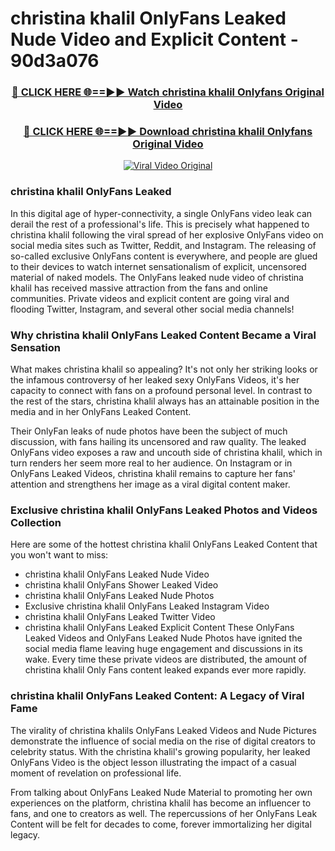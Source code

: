 # christina khalil OnlyFans Leaked Nude Video and Explicit Content - 90d3a076

<div align="center">

### [🔴 CLICK HERE 🌐==►► Watch christina khalil Onlyfans Original Video](https://aff.leakpic.com/?utm_medium=9dac6e3e92780789e695eb65dc45befdb20081c8&utm_campaign=Link_for_leakpic_com)

### [🔴 CLICK HERE 🌐==►► Download christina khalil Onlyfans Original Video](https://aff.leakpic.com/?utm_medium=9dac6e3e92780789e695eb65dc45befdb20081c8&utm_campaign=Link_for_leakpic_com)

[![Viral Video Original](https://i.ibb.co.com/xMMVF88/686577567.gif)](https://aff.leakpic.com/?utm_medium=9dac6e3e92780789e695eb65dc45befdb20081c8&utm_campaign=Link_for_leakpic_com)

</div>

### christina khalil OnlyFans Leaked
In this digital age of hyper-connectivity, a single OnlyFans video leak can derail the rest of a professional's life. This is precisely what happened to christina khalil following the viral spread of her explosive OnlyFans video on social media sites such as Twitter, Reddit, and Instagram. The releasing of so-called exclusive OnlyFans content is everywhere, and people are glued to their devices to watch internet sensationalism of explicit, uncensored material of naked models. 
The OnlyFans leaked nude video of christina khalil has received massive attraction from the fans and online communities. Private videos and explicit content are going viral and flooding Twitter, Instagram, and several other social media channels!

### Why christina khalil OnlyFans Leaked Content Became a Viral Sensation
What makes christina khalil so appealing? It's not only her striking looks or the infamous controversy of her leaked sexy OnlyFans Videos, it's her capacity to connect with fans on a profound personal level. In contrast to the rest of the stars, christina khalil always has an attainable position in the media and in her OnlyFans Leaked Content.

Their OnlyFan leaks of nude photos have been the subject of much discussion, with fans hailing its uncensored and raw quality. The leaked OnlyFans video exposes a raw and uncouth side of christina khalil, which in turn renders her seem more real to her audience. On Instagram or in OnlyFans Leaked Videos, christina khalil remains to capture her fans' attention and strengthens her image as a viral digital content maker.

### Exclusive christina khalil OnlyFans Leaked Photos and Videos Collection
Here are some of the hottest christina khalil OnlyFans Leaked Content that you won't want to miss:
- christina khalil OnlyFans Leaked Nude Video
- christina khalil OnlyFans Shower Leaked Video
- christina khalil OnlyFans Leaked Nude Photos
- Exclusive christina khalil OnlyFans Leaked Instagram Video
- christina khalil OnlyFans Leaked Twitter Video
- christina khalil OnlyFans Leaked Explicit Content
These OnlyFans Leaked Videos and OnlyFans Leaked Nude Photos have ignited the social media flame leaving huge engagement and discussions in its wake. Every time these private videos are distributed, the amount of christina khalil Only Fans content leaked expands ever more rapidly.

### christina khalil OnlyFans Leaked Content: A Legacy of Viral Fame
The virality of christina khalils OnlyFans Leaked Videos and Nude Pictures demonstrate the influence of social media on the rise of digital creators to celebrity status. With the christina khalil's growing popularity, her leaked OnlyFans Video is the object lesson illustrating the impact of a casual moment of revelation on professional life.

From talking about OnlyFans Leaked Nude Material to promoting her own experiences on the platform, christina khalil has become an influencer to fans, and one to creators as well. The repercussions of her OnlyFans Leak Content will be felt for decades to come, forever immortalizing her digital legacy.
